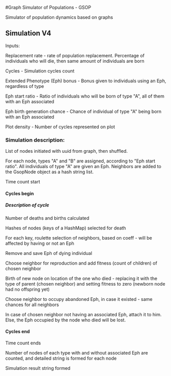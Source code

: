 
#Graph Simulator of Populations - GSOP

Simulator of population dynamics based on graphs

## Simulation V4

Inputs: 

Replacement rate - rate of population replacement. Percentage of individuals who will die, then same amount of individuals are born

Cycles - Simulation cycles count

Extended Phenotype (Eph) bonus - Bonus given to individuals using an Eph, regardless of type

Eph start ratio - Ratio of individuals who will be born of type "A", all of them with an Eph associated

Eph birth generation chance - Chance of individual of type "A" being born with an Eph associated

Plot density - Number of cycles represented on plot

### Simulation description: 
List of nodes initiated with uuid from graph, then shuffled.

For each node, types "A" and "B" are assigned, according to "Eph start ratio". All individuals of type "A" are given an Eph. Neighbors are added to the GsopNode object as a hash string list.

Time count start

#### Cycles begin

##### Description of cycle

Number of deaths and births calculated

Hashes of nodes (keys of a HashMap) selected for death

For each key, roulette selection of neighbors, based on coeff - will be affected by having or not an Eph

Remove and save Eph of dying individual

Choose neighbor for reproduction and add fitness (count of children) of chosen neighbor

Birth of new node on location of the one who died - replacing it with the type of parent (chosen neighbor) and setting fitness to zero (newborn node had no offspring yet)

Choose neighbor to occupy abandoned Eph, in case it existed - same chances for all neighbors

In case of chosen neighbor not having an associated Eph, attach it to him. Else, the Eph occupied by the node who died will be lost.

#### Cycles end

Time count ends

Number of nodes of each type with and without associated Eph are counted, and detailed string is formed for each node

Simulation result string formed
